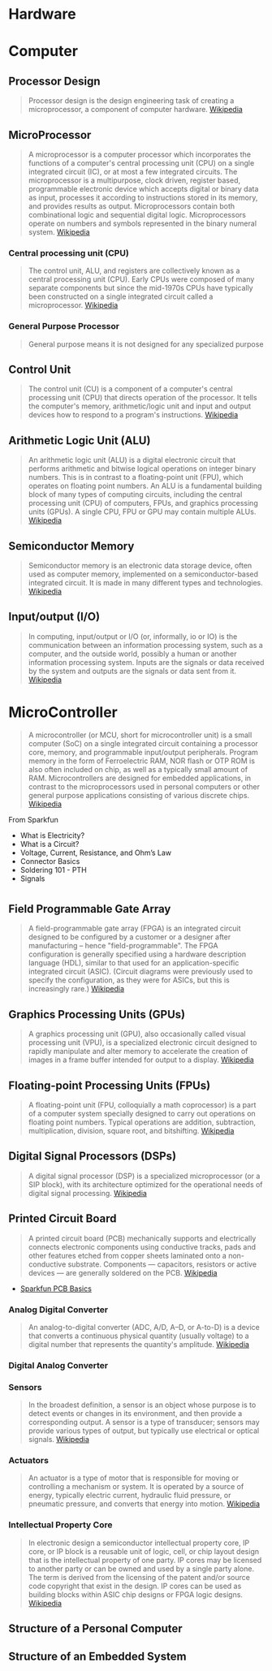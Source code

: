# Hardware

# Computer

## Processor Design

> Processor design is the design engineering task of creating a microprocessor, a component of computer hardware. [Wikipedia](https://en.wikipedia.org/wiki/Processor_design)

## MicroProcessor

> A microprocessor is a computer processor which incorporates the functions of a computer's central processing unit (CPU) on a single integrated circuit (IC), or at most a few integrated circuits. The microprocessor is a multipurpose, clock driven, register based, programmable electronic device which accepts digital or binary data as input, processes it according to instructions stored in its memory, and provides results as output. Microprocessors contain both combinational logic and sequential digital logic. Microprocessors operate on numbers and symbols represented in the binary numeral system. [Wikipedia](https://en.wikipedia.org/wiki/Microprocessor)

### Central processing unit (CPU)

> The control unit, ALU, and registers are collectively known as a central processing unit (CPU). Early CPUs were composed of many separate components but since the mid-1970s CPUs have typically been constructed on a single integrated circuit called a microprocessor. [Wikipedia](https://en.wikipedia.org/wiki/Central_processing_unit)

### General Purpose Processor

> General purpose means it is not designed for any specialized purpose

## Control Unit

> The control unit (CU) is a component of a computer's central processing unit (CPU) that directs operation of the processor. It tells the computer's memory, arithmetic/logic unit and input and output devices how to respond to a program's instructions. [Wikipedia](https://en.wikipedia.org/wiki/Control_unit)

## Arithmetic Logic Unit (ALU)

> An arithmetic logic unit (ALU) is a digital electronic circuit that performs arithmetic and bitwise logical operations on integer binary numbers. This is in contrast to a floating-point unit (FPU), which operates on floating point numbers. An ALU is a fundamental building block of many types of computing circuits, including the central processing unit (CPU) of computers, FPUs, and graphics processing units (GPUs). A single CPU, FPU or GPU may contain multiple ALUs. [Wikipedia](https://en.wikipedia.org/wiki/Arithmetic_logic_unit)

## Semiconductor Memory

> Semiconductor memory is an electronic data storage device, often used as computer memory, implemented on a semiconductor-based integrated circuit. It is made in many different types and technologies. [Wikipedia](https://en.wikipedia.org/wiki/Semiconductor_memory)

## Input/output (I/O)

> In computing, input/output or I/O (or, informally, io or IO) is the communication between an information processing system, such as a computer, and the outside world, possibly a human or another information processing system. Inputs are the signals or data received by the system and outputs are the signals or data sent from it. [Wikipedia](https://en.wikipedia.org/wiki/Input/output)


# MicroController

> A microcontroller (or MCU, short for microcontroller unit) is a small computer (SoC) on a single integrated circuit containing a processor core, memory, and programmable input/output peripherals. Program memory in the form of Ferroelectric RAM, NOR flash or OTP ROM is also often included on chip, as well as a typically small amount of RAM. Microcontrollers are designed for embedded applications, in contrast to the microprocessors used in personal computers or other general purpose applications consisting of various discrete chips. [Wikipedia](https://en.wikipedia.org/wiki/Microcontroller)


From Sparkfun

- What is Electricity?
- What is a Circuit?
- Voltage, Current, Resistance, and Ohm’s Law
- Connector Basics
- Soldering 101 - PTH
- Signals

# 

## Field Programmable Gate Array

> A field-programmable gate array (FPGA) is an integrated circuit designed to be configured by a customer or a designer after manufacturing – hence "field-programmable". The FPGA configuration is generally specified using a hardware description language (HDL), similar to that used for an application-specific integrated circuit (ASIC). (Circuit diagrams were previously used to specify the configuration, as they were for ASICs, but this is increasingly rare.) [Wikipedia](https://en.wikipedia.org/wiki/Field-programmable_gate_array)

## Graphics Processing Units (GPUs)

> A graphics processing unit (GPU), also occasionally called visual processing unit (VPU), is a specialized electronic circuit designed to rapidly manipulate and alter memory to accelerate the creation of images in a frame buffer intended for output to a display. [Wikipedia](https://en.wikipedia.org/wiki/Graphics_processing_unit)


## Floating-point Processing Units (FPUs)

> A floating-point unit (FPU, colloquially a math coprocessor) is a part of a computer system specially designed to carry out operations on floating point numbers. Typical operations are addition, subtraction, multiplication, division, square root, and bitshifting. [Wikipedia](https://en.wikipedia.org/wiki/Floating-point_unit)

## Digital Signal Processors (DSPs)

> A digital signal processor (DSP) is a specialized microprocessor (or a SIP block), with its architecture optimized for the operational needs of digital signal processing. [Wikipedia](https://en.wikipedia.org/wiki/Digital_signal_processor)

## Printed Circuit Board

> A printed circuit board (PCB) mechanically supports and electrically connects electronic components using conductive tracks, pads and other features etched from copper sheets laminated onto a non-conductive substrate. Components — capacitors, resistors or active devices — are generally soldered on the PCB. [Wikipedia](https://en.wikipedia.org/wiki/Printed_circuit_board)

- [Sparkfun PCB Basics](https://learn.sparkfun.com/tutorials/pcb-basics)

### Analog Digital Converter

>  An analog-to-digital converter (ADC, A/D, A–D, or A-to-D) is a device that converts a continuous physical quantity (usually voltage) to a digital number that represents the quantity's amplitude. [Wikipedia](https://en.wikipedia.org/wiki/Analog-to-digital_converter)

### Digital Analog Converter



### Sensors

> In the broadest definition, a sensor is an object whose purpose is to detect events or changes in its environment, and then provide a corresponding output. A sensor is a type of transducer; sensors may provide various types of output, but typically use electrical or optical signals. [Wikipedia](https://en.wikipedia.org/wiki/Sensor)

### Actuators

> An actuator is a type of motor that is responsible for moving or controlling a mechanism or system. It is operated by a source of energy, typically electric current, hydraulic fluid pressure, or pneumatic pressure, and converts that energy into motion. [Wikipedia](https://en.wikipedia.org/wiki/Actuator)

### Intellectual Property Core

> In electronic design a semiconductor intellectual property core, IP core, or IP block is a reusable unit of logic, cell, or chip layout design that is the intellectual property of one party. IP cores may be licensed to another party or can be owned and used by a single party alone. The term is derived from the licensing of the patent and/or source code copyright that exist in the design. IP cores can be used as building blocks within ASIC chip designs or FPGA logic designs. [Wikipedia](https://en.wikipedia.org/wiki/Semiconductor_intellectual_property_core)

## Structure of a Personal Computer

## Structure of an Embedded System
